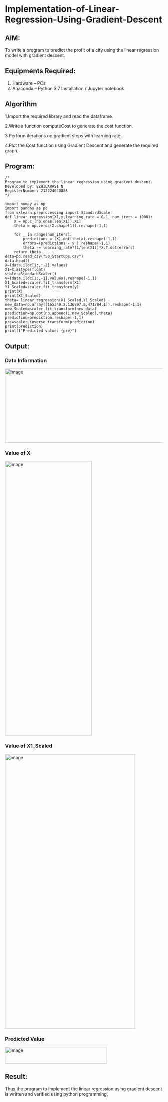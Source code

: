 # Implementation-of-Linear-Regression-Using-Gradient-Descent

## AIM:
To write a program to predict the profit of a city using the linear regression model with gradient descent.

## Equipments Required:
1. Hardware – PCs
2. Anaconda – Python 3.7 Installation / Jupyter notebook

## Algorithm
1.Import the required library and read the dataframe.

2.Write a function computeCost to generate the cost function.

3.Perform iterations og gradient steps with learning rate.

4.Plot the Cost function using Gradient Descent and generate the required graph.

## Program:
```
/*
Program to implement the linear regression using gradient descent.
Developed by: EZHILARASI N
RegisterNumber: 212224040088  
*/

import numpy as np
import pandas as pd
from sklearn.preprocessing import StandardScaler
def linear_regression(X1,y,learning_rate = 0.1, num_iters = 1000):
    X = np.c_[np.ones(len(X1)),X1]
    theta = np.zeros(X.shape[1]).reshape(-1,1)
    
    for _ in range(num_iters):
        predictions = (X).dot(theta).reshape(-1,1)
        errors=(predictions - y ).reshape(-1,1)
        theta -= learning_rate*(1/len(X1))*X.T.dot(errors)
    return theta
data=pd.read_csv("50_Startups.csv")
data.head()
X=(data.iloc[1:,:-2].values)
X1=X.astype(float)
scaler=StandardScaler()
y=(data.iloc[1:,-1].values).reshape(-1,1)
X1_Scaled=scaler.fit_transform(X1)
Y1_Scaled=scaler.fit_transform(y)
print(X)
print(X1_Scaled)
theta= linear_regression(X1_Scaled,Y1_Scaled)
new_data=np.array([165349.2,136897.8,471784.1]).reshape(-1,1)
new_Scaled=scaler.fit_transform(new_data)
prediction=np.dot(np.append(1,new_Scaled),theta)
prediction=prediction.reshape(-1,1)
pre=scaler.inverse_transform(prediction)
print(prediction)
print(f"Predicted value: {pre}")
```
## Output:

### Data Information
<img width="681" height="237" alt="image" src="https://github.com/user-attachments/assets/e494a883-42ed-49b5-9909-813e51ecd1ad" />

### Value of X
<img width="277" height="878" alt="image" src="https://github.com/user-attachments/assets/1aa69469-58e9-4c85-98ee-1832b6384462" />

### Value of X1_Scaled
<img width="416" height="878" alt="image" src="https://github.com/user-attachments/assets/ed78dcef-09db-4196-b34e-324e1a69acd2" />

### Predicted Value
<img width="326" height="53" alt="image" src="https://github.com/user-attachments/assets/a34094a2-57a5-4364-b582-61cbed9c6726" />


## Result:
Thus the program to implement the linear regression using gradient descent is written and verified using python programming.
